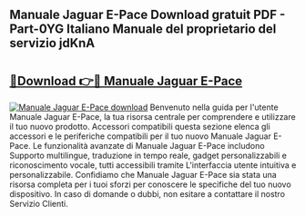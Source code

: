 ## Manuale Jaguar E-Pace Download gratuit PDF - Part-0YG Italiano Manuale del proprietario del servizio jdKnA

# <h2><a href="http://dffgzn.blite.top/?on=Manuale+Jaguar+E-Pace">🔗Download 👉🔴 Manuale Jaguar E-Pace</a></h2>

[![Manuale Jaguar E-Pace download](https://i.imgur.com/lujVjoI.png)](http://dffgzn.blite.top/?on=Manuale+Jaguar+E-Pace)
Benvenuto nella guida per l'utente Manuale Jaguar E-Pace, la tua risorsa centrale per comprendere e utilizzare il tuo nuovo prodotto. Accessori compatibili questa sezione elenca gli accessori e le periferiche compatibili per il tuo nuovo Manuale Jaguar E-Pace. Le funzionalità avanzate di Manuale Jaguar E-Pace includono Supporto multilingue, traduzione in tempo reale, gadget personalizzabili e riconoscimento vocale, tutti accessibili tramite L'interfaccia utente intuitiva e personalizzabile. Confidiamo che Manuale Jaguar E-Pace sia stata una risorsa completa per i tuoi sforzi per conoscere le specifiche del tuo nuovo dispositivo. In caso di domande o dubbi, non esitare a contattare il nostro Servizio Clienti.
